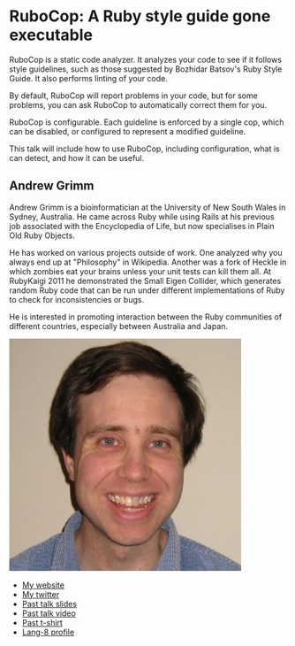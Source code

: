 # RuboCop: A Ruby style guide gone executable

RuboCop is a static code analyzer. It analyzes your code to see if it follows style guidelines,
such as those suggested by Bozhidar Batsov's Ruby Style Guide. It also performs linting
of your code.

By default, RuboCop will report problems in your code, but for some problems, you can ask RuboCop
to automatically correct them for you.

RuboCop is configurable. Each guideline is enforced by a single cop, which can be disabled, or
configured to represent a modified guideline.

This talk will include how to use RuboCop, including configuration, what is can detect,
and how it can be useful.

## Andrew Grimm

Andrew Grimm is a bioinformatician at the University of New South Wales in Sydney, Australia.
He came across Ruby while using Rails at his previous job associated with the Encyclopedia of Life,
but now specialises in Plain Old Ruby Objects.

He has worked on various projects outside of work. One analyzed why you always end up at "Philosophy" in Wikipedia.
Another was a fork of Heckle in which zombies eat your brains unless your unit tests can kill them all.
At RubyKaigi 2011 he demonstrated the Small Eigen Collider, which generates random Ruby code that can be run under different
implementations of Ruby to check for inconsistencies or bugs.

He is interested in promoting interaction between the Ruby communities of different countries, especially
between Australia and Japan.

![Profile picture](./profile_picture.jpg)

- [My website](http://andrewjgrimm.wordpress.com/)
- [My twitter](https://twitter.com/andrewjgrimm)
- [Past talk slides](http://www.slideshare.net/agrimm)
- [Past talk video](https://vimeo.com/channels/332579)
- [Past t-shirt](http://www.zazzle.com/small_eigen_collider_japanese_and_english_text_tshirt-235235813665782515)
- [Lang-8 profile](http://lang-8.com/424295)
